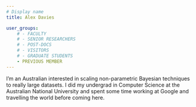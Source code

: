 ```yaml
---
# Display name
title: Alex Davies

user_groups:
    # - FACULTY
    # - SENIOR RESEARCHERS
    # - POST-DOCS
    # - VISITORS
    # - GRADUATE STUDENTS
    - PREVIOUS MEMBER
---
```



I’m an Australian interested in scaling non-parametric Bayesian techniques to really large datasets. I did my undergrad in Computer Science at the Australian National University and spent some time working at Google and travelling the world before coming here.